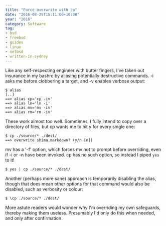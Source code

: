 ```yaml
---
title: "Force overwrite with cp"
date: "2016-08-29T15:11:00+10:00"
year: "2016"
category: Software
tag:
- bsd
- freebsd
- guides
- linux
- netbsd
- written-in-sydney
---
```

Like any self-respecting engineer with butter fingers, I've taken out insurance in my bashrc by aliasing potentially destructive commands. -i asks me before clobbering a target, and -v enables verbose output:

    $ alias
    [..]
    ==> alias cp='cp -iv'
    ==> alias ln='ln -i'
    ==> alias mv='mv -iv'
    ==> alias rm='rm -iv'

These work almost too well. Sometimes, I fully intend to copy over a directory of files, but cp wants me to hit y for every single one:

    $ cp ./source/* ./dest/
    ==> overwrite shima.markdown? (y/n [n])

mv has a '-f' option, which forces mv not to prompt before overriding, even if -i or -n have been invoked. cp has no such option, so instead I piped `yes` to it!

    $ yes | cp ./source/* ./dest/

Another (perhaps more sane) approach is temporarily disabling the alias, though that does mean other options for that command would also be disabled, such as verbosity or colour:

    $ \cp ./source/* ./dest/

More astute readers would wonder why I'm overriding my own safeguards, thereby making them useless. Presumably I'd only do this when needed, and only after confirmation.

